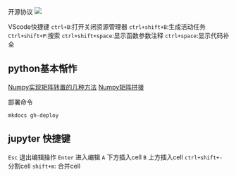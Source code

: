 开源协议
![](https://www.ruanyifeng.com/blogimg/asset/201105/free_software_licenses.png)

VScode快捷键
`ctrl+B`:打开关闭资源管理器
`ctrl+shift+B`:生成活动任务
`Ctrl+shift+P`:搜索
`ctrl+shift+space`:显示函数参数注释
`ctrl+space`:显示代码补全

## python基本惭怍

[Numpy实现矩阵转置的几种方法](https://blog.csdn.net/cxx654/article/details/105762091/)
[Numpy矩阵拼接](https://blog.csdn.net/weixin_44842318/article/details/129783803)

部署命令

`mkdocs gh-deploy`

## jupyter 快捷键
`Esc` 退出编辑操作
`Enter` 进入编辑
`A` 下方插入cell
`B` 上方插入cell
`ctrl+shift+-` 分割cell
`shift+m`: 合并cell